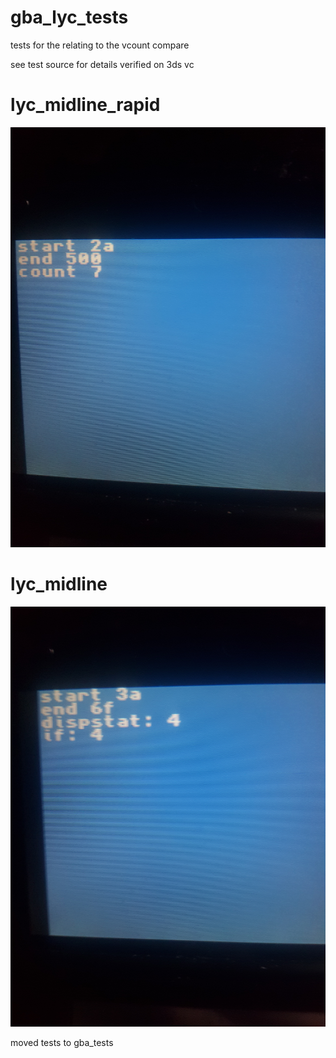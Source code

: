 # gba_lyc_tests
tests for the relating to the vcount compare


see test source for details
verified on 3ds vc

# lyc_midline_rapid
![alt text](https://raw.githubusercontent.com/destoer/gba_lyc_tests/master/lyc_midline_rapid.jpg)


# lyc_midline
![alt text](https://raw.githubusercontent.com/destoer/gba_lyc_tests/master/lyc_midline.jpg)


moved tests to gba_tests
